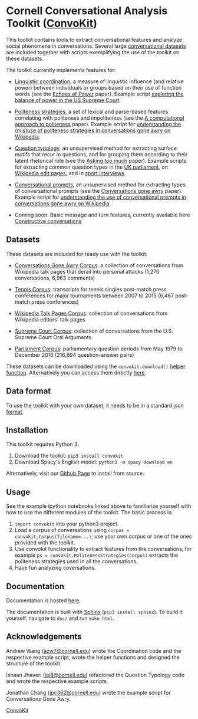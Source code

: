# Cornell Conversational Analysis Toolkit ([ConvoKit](http://convokit.cornell.edu/))
This toolkit contains tools to extract conversational features and analyze social phenomena in conversations.  Several large [conversational datasets](https://github.com/CornellNLP/Cornell-Conversational-Analysis-Toolkit#datasets) are included together with scripts exemplifying the use of the toolkit on these datasets.

The toolkit currently implements features for:

- [Linguistic coordination](https://github.com/CornellNLP/Cornell-Conversational-Analysis-Toolkit/blob/master/Coordination_README.md), a measure of linguistic influence (and relative power) between individuals or groups based on their use of function words (see the [Echoes of Power](https://www.cs.cornell.edu/~cristian/Echoes_of_power.html) paper). Example script [exploring the balance of power in the US Supreme Court](https://github.com/CornellNLP/Cornell-Conversational-Analysis-Toolkit/blob/master/examples/coordination/examples.ipynb).

- [Politeness strategies](https://github.com/CornellNLP/Cornell-Conversational-Analysis-Toolkit/blob/master/Politeness_README.md), a set of lexical and parse-based features correlating with politeness and impoliteness (see the [A computational approach to politeness](https://www.cs.cornell.edu/~cristian/Politeness.html) paper).  Example script for [understanding the (mis)use of politeness strategies in conversations gone awry on Wikipedia](https://github.com/CornellNLP/Cornell-Conversational-Analysis-Toolkit/blob/master/examples/conversationsGoneAwry/Conversations%20Gone%20Awry%20Prediction.ipynb).

- [Question typology](https://github.com/CornellNLP/Cornell-Conversational-Analysis-Toolkit/blob/master/QuestionTypology_README.md), an unsupervised method for extracting surface motifs that recur in questions, and for grouping them according to their latent rhetorical role (see the [Asking too much](http://www.cs.cornell.edu/~cristian/Asking_too_much.html) paper).  Example scripts for extracting common question types in the [UK parliament](https://github.com/CornellNLP/Cornell-Conversational-Analysis-Toolkit/blob/master/examples/questionTypology/parliament_question_typology.py), on [Wikipedia edit pages](https://github.com/CornellNLP/Cornell-Conversational-Analysis-Toolkit/blob/master/examples/questionTypology/wiki_question_typology.py), and in [sport interviews](https://github.com/CornellNLP/Cornell-Conversational-Analysis-Toolkit/blob/master/examples/questionTypology/tennis_question_typology.py).

- [Conversational prompts](https://github.com/CornellNLP/Cornell-Conversational-Analysis-Toolkit/blob/master/QuestionTypology_README.md), an unsupervised method for extracting types of conversational prompts (see the [Conversations gone awry](http://www.cs.cornell.edu/~cristian/Conversations_gone_awry.html) paper).  Example script for [understanding the use of conversational prompts in conversations gone awry on Wikipedia](https://github.com/CornellNLP/Cornell-Conversational-Analysis-Toolkit/blob/master/examples/conversationsGoneAwry/Conversations%20Gone%20Awry%20Prediction.ipynb).

- Coming soon: Basic message and turn features, currently available here [Constructive conversations](https://github.com/CornellNLP/Cornell-Conversational-Analysis-Toolkit/tree/constructive/cornellversation/constructive)

## Datasets
These datasets are included for ready use with the toolkit:

- [Conversations Gone Awry Corpus](https://github.com/CornellNLP/Cornell-Conversational-Analysis-Toolkit/blob/master/datasets/conversations-gone-awry-corpus/awry.README.v1.00.txt): a collection of conversations from Wikipedia talk pages that derail into personal attacks (1,270 conversations, 6,963 comments)

- [Tennis Corpus](http://www.cs.cornell.edu/~liye/tennis_README.txt): transcripts for tennis singles post-match press conferences for major tournaments between 2007 to 2015 (6,467 post-match press conferences)

- [Wikipedia Talk Pages Corpus](http://www.cs.cornell.edu/~cristian/Echoes_of_power_files/wikipedia.talkpages.README.v1.01.txt): collection of conversations from Wikipedia editors' talk pages

- [Supreme Court Corpus](http://www.cs.cornell.edu/~cristian/Echoes_of_power_files/supreme.README.v1.01.txt): collection of conversations from the U.S. Supreme Court Oral Arguments

- [Parliament Corpus](http://www.cs.cornell.edu/~cristian/Asking_too_much_files/paper-questions.pdf): parliamentary question periods from May 1979 to December 2016 (216,894 question-answer pairs)

These datasets can be downloaded using the `convokit.download()` [helper function](https://github.com/CornellNLP/Cornell-Conversational-Analysis-Toolkit/blob/master/convokit/util.py).  Alternatively you can access them directly [here](http://zissou.infosci.cornell.edu/socialkit/datasets/).

## Data format

To use the toolkit with your own dataset, it needs to be in a standard json [format](Data_format.md).

## Installation
This toolkit requires Python 3.

1. Download the toolkit: `pip3 install convokit`
2. Download Spacy's English model: `python3 -m spacy download en`

Alternatively, visit our [Github Page](https://github.com/CornellNLP/Cornell-Conversational-Analysis-Toolkit) to install from source.

## Usage

See the example ipython notebooks linked above to familiarize yourself with how to use the different modules of the toolkit.  The basic process is:

1. `import convokit` into your python3 project.
2. Load a corpus of conversations using `corpus = convokit.Corpus(filename=...)`; use your own corpus or one of the ones provided with the toolkit.
3. Use convokit functionality to extract features from the conversations, for example `ps = convokit.PolitenessStrategies(corpus)` extracts the politeness strategies used in all the conversations. 
4. Have fun analyzing coversations.

## Documentation
Documentation is hosted [here](http://zissou.infosci.cornell.edu/socialkit/documentation/).

The documentation is built with [Sphinx](http://www.sphinx-doc.org/en/1.5.1/) (`pip3 install sphinx`). To build it yourself, navigate to `doc/` and run `make html`. 

## Acknowledgements

Andrew Wang ([azw7@cornell.edu](mailto:azw7@cornell.edu))  wrote the Coordination code and the respective example script, wrote the helper functions and designed the structure of the toolkit.

Ishaan Jhaveri ([iaj8@cornell.edu](mailto:iaj8@cornell.edu)) refactored the Question Typology code and wrote the respective example scripts.

Jonathan Chang ([jpc362@cornell.edu](mailto:jpc362@cornell.edu)) wrote the example script for Conversations Gone Awry.


[ConvoKit](http://convokit.cornell.edu/)
